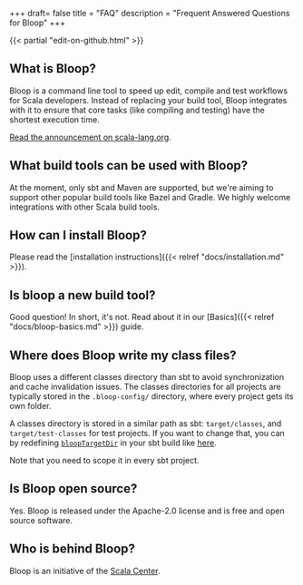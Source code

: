 +++
draft= false
title = "FAQ"
description = "Frequent Answered Questions for Bloop"
+++

{{< partial "edit-on-github.html" >}}

## What is Bloop?

Bloop is a command line tool to speed up edit, compile and test workflows for
Scala developers. Instead of replacing your build tool, Bloop integrates with
it to ensure that core tasks (like compiling and testing) have the shortest
execution time.

[Read the announcement on
scala-lang.org](https://www.scala-lang.org/blog/2017/11/30/bloop-release.html).

## What build tools can be used with Bloop?

At the moment, only sbt and Maven are supported, but we're aiming to support
other popular build tools like Bazel and Gradle. We highly welcome
integrations with other Scala build tools.

## How can I install Bloop?

Please read the [installation instructions]({{< relref "docs/installation.md" >}}).

## Is bloop a new build tool?

Good question! In short, it's not. Read about it in our [Basics]({{< relref
"docs/bloop-basics.md" >}}) guide.

## Where does Bloop write my class files?

Bloop uses a different classes directory than sbt to avoid synchronization
and cache invalidation issues. The classes directories for all projects are
typically stored in the `.bloop-config/` directory, where every project gets
its own folder.

A classes directory is stored in a similar path as sbt: `target/classes`, and
`target/test-classes` for test projects. If you want to change that, you can
by redefining
[`bloopTargetDir`](https://github.com/scalacenter/bloop/blob/6e1d55cc840905c475d4e97eaf443fdacfcf1e34/integrations/sbt-bloop/src/main/scala/bloop/integrations/sbt/SbtBloop.scala#L26-L27)
in your sbt build like [here](https://github.com/scalacenter/bloop/blob/6e1d55cc840905c475d4e97eaf443fdacfcf1e34/integrations/sbt-bloop/src/main/scala/bloop/integrations/sbt/SbtBloop.scala#L59).

<span class="label warning">Note</span> that you need to scope it in every
sbt project.

## Is Bloop open source?

Yes. Bloop is released under the Apache-2.0 license and is free and open source software.

## Who is behind Bloop?

Bloop is an initiative of the [Scala Center](https://scala.epfl.ch).
